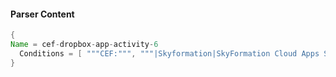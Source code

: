 #### Parser Content
```Java
{
Name = cef-dropbox-app-activity-6
  Conditions = [ """CEF:""", """|Skyformation|SkyFormation Cloud Apps Security|""", """"members"}""" ]
}
```